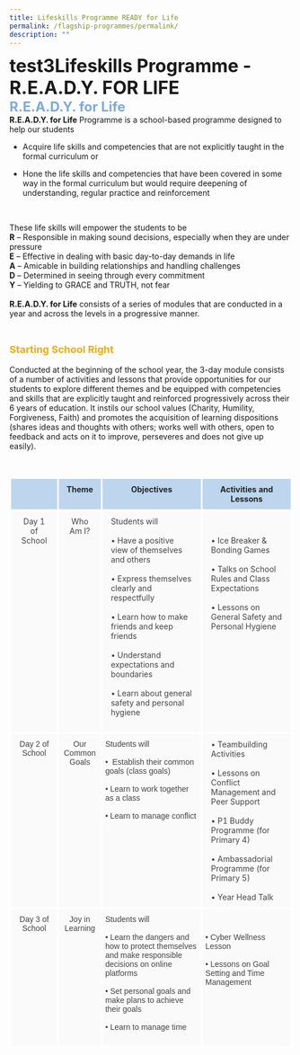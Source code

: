 ```yaml
---
title: Lifeskills Programme READY for Life
permalink: /flagship-programmes/permalink/
description: ""
---
```

<font size=6><b>test3Lifeskills Programme - R.E.A.D.Y. FOR LIFE</b></font>
<br>
<font size=5 color="#7daadf"><b>R.E.A.D.Y. for Life</b></font>
<br>
<b>R.E.A.D.Y. for Life</b> Programme is a school-based programme designed to help our students  
<br>
 
* Acquire life skills and competencies that are not explicitly taught in the formal curriculum or

* Hone the life skills and competencies that have been covered in some way in the formal curriculum but would require deepening of understanding, regular practice and reinforcement

<br>

These life skills will empower the students to be <br>
<b>R</b> – Responsible in making sound decisions, especially when they are under pressure <br>
<b>E</b> – Effective in dealing with basic day-to-day demands in life<br>
<b>A</b> – Amicable in building relationships and handling challenges<br>
<b>D</b> – Determined in seeing through every commitment<br>
<b>Y</b> – Yielding to GRACE and TRUTH, not fear<br>
<br>
<b>R.E.A.D.Y. for Life</b>  consists of a series of modules that are conducted in a year and across the levels in a progressive manner.

<br>

<font size=4 color="#eeac0d"><b>Starting School Right</b></font>
<br><br>
Conducted at the beginning of the school year, the 3-day module consists of a number of activities and lessons that provide opportunities for our students to explore different themes and be equipped with competencies and skills that are explicitly taught and reinforced progressively across their 6 years of education. It instils our school values (Charity, Humility, Forgiveness, Faith) and promotes the acquisition of learning dispositions (shares ideas and thoughts with others; works well with others, open to feedback and acts on it to improve, perseveres and does not give up easily).

<br>

<table style="border-collapse:collapse;border-spacing:0" class="tg">

<thead>

<tr>

<th style="background-color:#BDD6EE;border-color:white;border-style:solid;border-width:3px;color:#252525;font-family:;font-size:14px;font-weight:bold;overflow:hidden;padding:10px 5px;text-align:center;vertical-align:top;word-break:normal"></th>

<th style="background-color:#BDD6EE;border-color:white;border-style:solid;border-width:3px;color:#252525;font-family:;font-size:14px;font-weight:bold;overflow:hidden;padding:10px 5px;text-align:center;vertical-align:top;word-break:normal"><span style="font-weight:bold;color:#252525">Theme</span></th><th style="background-color:#BDD6EE;border-color:white;border-style:solid;border-width:3px;color:#252525;font-family:;font-size:14px;font-weight:bold;overflow:hidden;padding:10px 5px;text-align:center;vertical-align:top;word-break:normal"><span style="font-weight:bold;color:#252525">Objectives</span></th>

<th style="background-color:#BDD6EE;border-color:white;border-style:solid;border-width:3px;font-family:;font-size:14px;font-weight:normal;overflow:hidden;padding:10px 5px;text-align:center;vertical-align:top;word-break:normal"><span style="font-weight:bold;color:#252525">Activities and Lessons</span></th>
</tr>
</thead>
<tbody>

<tr>
<td style="background-color:#FAFAFA;border-color:white;border-style:solid;border-width:3px;color:#454545;font-family:, sans-serif;font-size:14px;overflow:hidden;padding:10px 15px;text-align:center;vertical-align:top;word-break:normal"><span style="color:#454545;background-color:#FAFAFA">Day 1 of School</span></td>
<td style="background-color:#FAFAFA;border-color:white;border-style:solid;border-width:3px;color:#454545;font-family:, sans-serif;font-size:14px;overflow:hidden;padding:10px 15px;text-align:center;vertical-align:top;word-break:normal"><span style="color:#454545;background-color:#FAFAFA">Who Am I?</span></td>
<td style="background-color:#FAFAFA;border-color:white;border-style:solid;border-width:3px;color:#454545;font-family:, sans-serif;font-size:14px;overflow:hidden;padding:10px 15px;text-align:left;vertical-align:top;word-break:normal">Students will
<br>
<br>
• Have a positive view of themselves and others <br><br>
• Express themselves clearly and respectfully <br><br>
• Learn how to make friends and keep friends <br><br>
• Understand expectations and boundaries <br><br>
• Learn about general safety and personal hygiene <br>
<br></td>
<td style="background-color:#FAFAFA;border-color:white;border-style:solid;border-width:3px;color:#454545;font-family:, sans-serif;font-size:14px;overflow:hidden;padding:10px 15px;text-align:left;vertical-align:top;word-break:normal"><br><br>
• Ice Breaker &amp; Bonding Games<br><br>
• Talks on School Rules and Class Expectations<br><br>
• Lessons on General Safety and Personal Hygiene<br><br></td>
</tr>
<tr>
<td style="background-color:#FAFAFA;border-color:white;border-style:solid;border-width:3px;color:#454545;font-family:Arial, sans-serif;font-size:14px;overflow:hidden;padding:10px 5px;text-align:center;vertical-align:top;word-break:normal"><span style="color:#454545;background-color:#FAFAFA">Day 2 of School</span></td>
<td style="background-color:#FAFAFA;border-color:white;border-style:solid;border-width:3px;color:#454545;font-family:Arial, sans-serif;font-size:14px;overflow:hidden;padding:10px 5px;text-align:center;vertical-align:top;word-break:normal"><span style="color:#454545;background-color:#FAFAFA">Our Common Goals</span></td>
<td style="background-color:#FAFAFA;border-color:white;border-style:solid;border-width:3px;color:#454545;font-family:Arial, sans-serif;font-size:14px;overflow:hidden;padding:10px 5px;text-align:left;vertical-align:top;word-break:normal">Students will
<br><br>
•  Establish their common goals (class goals)<br><br>
• Learn to work together as a class<br><br>
• Learn to manage conflict<br><br></td>
<td style="background-color:#FAFAFA;border-color:white;border-style:solid;border-width:3px;color:#454545;font-family:, sans-serif;font-size:14px;overflow:hidden;padding:10px 15px;text-align:left;vertical-align:top;word-break:normal">
• Teambuilding Activities<br><br>
• Lessons on Conflict Management and Peer Support<br><br>
• P1 Buddy Programme (for Primary 4)<br><br>
• Ambassadorial Programme (for Primary 5)<br><br>
• Year Head Talk<br></td>
</tr>
<tr>
<td style="background-color:#FAFAFA;border-color:white;border-style:solid;border-width:3px;color:#454545;font-family:Arial, sans-serif;font-size:14px;overflow:hidden;padding:10px 5px;text-align:center;vertical-align:top;word-break:normal">Day 3 of School</span></td>
<td style="background-color:#FAFAFA;border-color:white;border-style:solid;border-width:3px;color:#454545;font-family:Arial, sans-serif;font-size:14px;overflow:hidden;padding:10px 5px;text-align:center;vertical-align:top;word-break:normal"><span style="color:#454545;background-color:#FAFAFA">Joy in Learning</span></td>
<td style="background-color:#FAFAFA;border-color:white;border-style:solid;border-width:3px;color:#454545;font-family:Arial, sans-serif;font-size:14px;overflow:hidden;padding:10px 5px;text-align:left;vertical-align:top;word-break:normal">Students will
<br>
<br>
• Learn the dangers and how to protect themselves and make responsible decisions on online platforms<br><br>
• Set personal goals and make plans to achieve their goals<br><br>
• Learn to manage time<br><br></td>
<td style="background-color:#FAFAFA;border-color:white;border-style:solid;border-width:3px;color:#454545;font-family:Arial, sans-serif;font-size:14px;overflow:hidden;padding:10px 5px;text-align:left;vertical-align:top;word-break:normal"><br><br>
• Cyber Wellness Lesson<br><br>
• Lessons on Goal Setting and Time Management<br></td>
</tr>
</tbody>
</table>